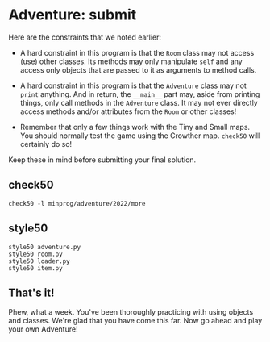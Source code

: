 # Adventure: submit

Here are the constraints that we noted earlier:

- A hard constraint in this program is that the `Room` class may not access (use) other classes. Its methods may only manipulate `self` and any access only objects that are passed to it as arguments to method calls.

- A hard constraint in this program is that the `Adventure` class may not `print` anything. And in return, the `__main__` part may, aside from printing things, only call methods in the `Adventure` class. It may not ever directly access methods and/or attributes from the `Room` or other classes!

- Remember that only a few things work with the Tiny and Small maps. You should normally test the game using the Crowther map. `check50` will certainly do so!

Keep these in mind before submitting your final solution.


## check50

	check50 -l minprog/adventure/2022/more


## style50

	style50 adventure.py
	style50 room.py
	style50 loader.py
	style50 item.py


## That's it!

Phew, what a week. You've been thoroughly practicing with using objects and classes. We're glad that you have come this far. Now go ahead and play your own Adventure!
